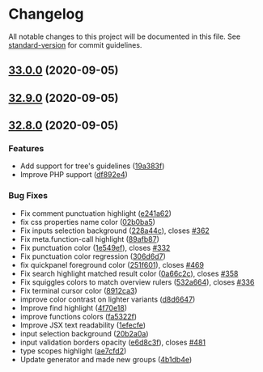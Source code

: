 # Changelog

All notable changes to this project will be documented in this file. See [standard-version](https://github.com/conventional-changelog/standard-version) for commit guidelines.

## [33.0.0](https://github.com/material-theme/vsc-material-theme/compare/v32.9.0...v33.0.0) (2020-09-05)

## [32.9.0](https://github.com/material-theme/vsc-material-theme/compare/v32.8.0...v32.9.0) (2020-09-05)

## [32.8.0](https://github.com/material-theme/vsc-material-theme/compare/v2.7.0...v32.8.0) (2020-09-05)


### Features

* Add support for tree's guidelines ([19a383f](https://github.com/material-theme/vsc-material-theme/commit/19a383fd0624b309fdcaee71320cf0f678da71df))
* Improve PHP support ([df892e4](https://github.com/material-theme/vsc-material-theme/commit/df892e4ae4319fca39e5e14b76953657ba8ecbc2))


### Bug Fixes

* Fix comment punctuation highlight ([e241a62](https://github.com/material-theme/vsc-material-theme/commit/e241a62161a905d385d697c2fae1e28d667747ca))
* fix css properties name color ([02b0ba5](https://github.com/material-theme/vsc-material-theme/commit/02b0ba509dd34148b8b72b31a763474d2dcadfba))
* Fix inputs selection background ([228a44c](https://github.com/material-theme/vsc-material-theme/commit/228a44c2931f717950375ed622ce9b4ba87995bd)), closes [#362](https://github.com/material-theme/vsc-material-theme/issues/362)
* Fix meta.function-call highlight ([89afb87](https://github.com/material-theme/vsc-material-theme/commit/89afb87ab55e88d58e9604c73bf6463c21e69d78))
* Fix punctuation color ([1e549ef](https://github.com/material-theme/vsc-material-theme/commit/1e549eff08d320f75a74d7e78aca539ddc2cd987)), closes [#332](https://github.com/material-theme/vsc-material-theme/issues/332)
* Fix punctuation color regression ([306d6d7](https://github.com/material-theme/vsc-material-theme/commit/306d6d738008f33b8afea55edd0fd867ec0a357a))
* fix quickpanel foreground color ([251f601](https://github.com/material-theme/vsc-material-theme/commit/251f601cfd610cbcde71634332d9d04c4b410617)), closes [#469](https://github.com/material-theme/vsc-material-theme/issues/469)
* Fix search highlight matched result color ([0a66c2c](https://github.com/material-theme/vsc-material-theme/commit/0a66c2c06acd296fc0e1cb848956dc99c9daeffb)), closes [#358](https://github.com/material-theme/vsc-material-theme/issues/358)
* Fix squiggles colors to match overview rulers ([532a664](https://github.com/material-theme/vsc-material-theme/commit/532a664b09bca4ad98b714360d84f8e14c342570)), closes [#336](https://github.com/material-theme/vsc-material-theme/issues/336)
* Fix terminal cursor color ([8912ca3](https://github.com/material-theme/vsc-material-theme/commit/8912ca384e9adbbee487fd6c849e2ba49df7290a))
* improve color contrast on lighter variants ([d8d6647](https://github.com/material-theme/vsc-material-theme/commit/d8d66479304d0936f2824584b097ad1f9ca31e71))
* Improve find highlight ([4f70e18](https://github.com/material-theme/vsc-material-theme/commit/4f70e18cc76d34bc205bc4e11c9ab1f92123e074))
* improve functions colors ([fa5322f](https://github.com/material-theme/vsc-material-theme/commit/fa5322f319ddec67ae18faeaac57f37b7393f4ca))
* Improve JSX text readability ([1efecfe](https://github.com/material-theme/vsc-material-theme/commit/1efecfe36b9e3063f4545c8706f4cb37ce797322))
* input selection background ([20b2a0a](https://github.com/material-theme/vsc-material-theme/commit/20b2a0aac070b7625c96a1ce922093dcb198c84f))
* input validation borders opacity ([e6d8c3f](https://github.com/material-theme/vsc-material-theme/commit/e6d8c3f27344f56269d89612d4c2cbf4b5b01e4f)), closes [#481](https://github.com/material-theme/vsc-material-theme/issues/481)
* type scopes highlight ([ae7cfd2](https://github.com/material-theme/vsc-material-theme/commit/ae7cfd273516b0c91eae7700b32462346d3d36ec))
* Update generator and made new groups ([4b1db4e](https://github.com/material-theme/vsc-material-theme/commit/4b1db4e3fe8c205c31753844efaa66d922155da8))
